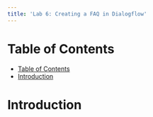 ```yaml
---
title: 'Lab 6: Creating a FAQ in Dialogflow'
---
```


# Table of Contents
- [Table of Contents](#table-of-contents)
- [Introduction](#introduction)

# Introduction

